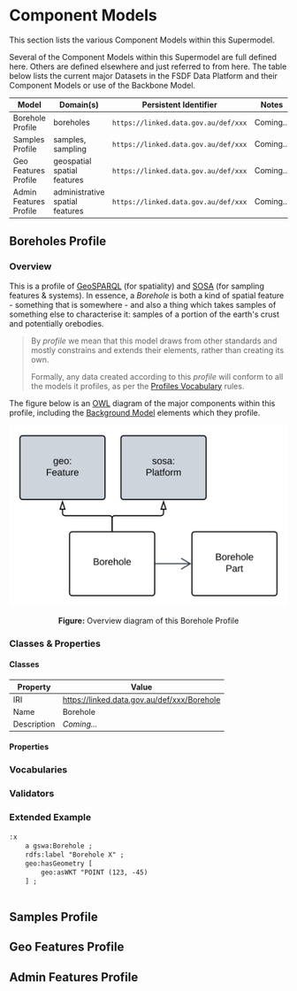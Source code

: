 # Component Models

This section lists the various Component Models within this Supermodel.

Several of the Component Models within this Supermodel are full defined here. Others are defined elsewhere and just referred to from here. The table below lists the current major Datasets in the FSDF Data Platform and their Component Models or use of the Backbone Model.

**Model** | **Domain(s)** | **Persistent Identifier** | **Notes**
--- | --- | --- | --- 
Borehole Profile | boreholes | `https://linked.data.gov.au/def/xxx` | Coming...
Samples Profile | samples, sampling | `https://linked.data.gov.au/def/xxx` | Coming...
Geo Features Profile | geospatial spatial features | `https://linked.data.gov.au/def/xxx` | Coming...
Admin Features Profile | administrative spatial features | `https://linked.data.gov.au/def/xxx` | Coming...

## Boreholes Profile

### Overview

This is a profile of [GeoSPARQL](background.md#geosparql) (for spatiality) and [SOSA](background.md#sensor-observation-sample-and-actuator-ontology-sosa) (for sampling features & systems). In essence, a _Borehole_ is both a kind of spatial feature - something that is somewhere - and also a thing which takes samples of something else to characterise it: samples of a portion of the earth's crust and potentially orebodies. 

> By _profile_ we mean that this model draws from other standards and mostly constrains and extends their elements, rather than creating its own.
> 
> Formally, any data created according to this _profile_ will conform to all the models it profiles, as per the [Profiles Vocabulary](background.md#profiles-vocabulary-prof) rules.

The figure below is an [OWL](background.md#web-ontology-language-owl) diagram of the major components within this profile, including the [Background Model](background.md) elements which they profile.


![](assets/boreholes-profile-overview.svg)  
<div style="text-align:center;">
<strong>Figure:</strong> Overview diagram of this Borehole Profile
</div>

### Classes & Properties

#### Classes

**Property** | **Value**
--- | ---
IRI | https://linked.data.gov.au/def/xxx/Borehole
Name | Borehole
Description | _Coming..._

#### Properties


### Vocabularies

### Validators

### Extended Example

```turtle
:x
    a gswa:Borehole ;
    rdfs:label "Borehole X" ;
    geo:hasGeometry [
        geo:asWKT "POINT (123, -45)
    ] ;
    
```

## Samples Profile

## Geo Features Profile

## Admin Features Profile